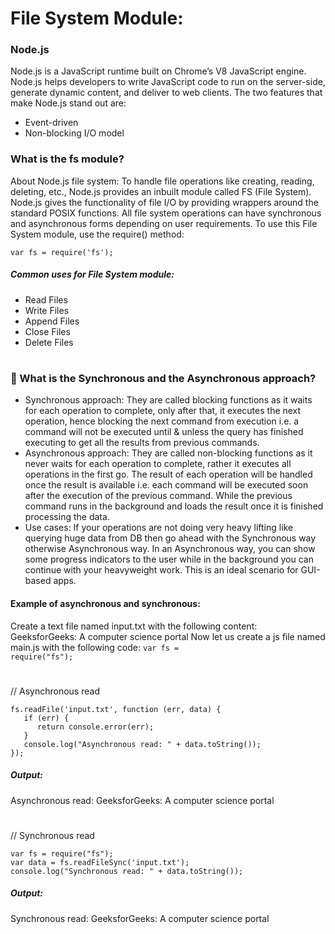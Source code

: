 # File System Module:

### Node.js
 Node.js is a JavaScript runtime built on Chrome’s V8 JavaScript engine. Node.js helps developers to write JavaScript code to run on the server-side, generate dynamic content, and deliver to web clients. The two features that make Node.js stand out are:

- Event-driven
- Non-blocking I/O model
### What is the fs module?
About Node.js file system: To handle file operations like creating, reading, deleting, etc., Node.js provides an inbuilt module called FS (File System). Node.js gives the functionality of file I/O by providing wrappers around the standard POSIX functions. All file system operations can have synchronous and asynchronous forms depending on user requirements. To use this File System module, use the require() method:

<code>var fs = require('fs');</code>

##### Common uses for File System module:

- Read Files
- Write Files
- Append Files
- Close Files
- Delete Files

#
### 🤔  What is the Synchronous and the Asynchronous approach?

- Synchronous approach:
   They are called blocking functions as it waits for each operation to complete, only after that, it executes the next operation, hence blocking the next command from execution i.e. a command will not be executed until & unless the query has finished executing to get all the results from previous commands.
- Asynchronous approach:
   They are called non-blocking functions as it never waits for each operation to complete, rather it executes all operations in the first go. The result of each operation will be handled once the result is available i.e. each command will be executed soon after the execution of the previous command. While the previous command runs in the background and loads the result once it is finished processing the data.
- Use cases:
  If your operations are not doing very heavy lifting like querying huge data from DB then go ahead with the Synchronous way otherwise Asynchronous way.
In an Asynchronous way, you can show some progress indicators to the user while in the background you can continue with your heavyweight work. This is an ideal scenario for GUI-based apps.
#### Example of asynchronous and synchronous:
 Create a text file named input.txt with the following content:
 GeeksforGeeks: A computer science portal
Now let us create a js file named main.js with the following code: 
<code>var fs = require("fs");</code>
# 
// Asynchronous read
```
fs.readFile('input.txt', function (err, data) {
   if (err) {
      return console.error(err);
   }
   console.log("Asynchronous read: " + data.toString());
});
```
##### Output:

Asynchronous read: GeeksforGeeks: A computer science portal

# 
// Synchronous read
```
var fs = require("fs");
var data = fs.readFileSync('input.txt');
console.log("Synchronous read: " + data.toString());
```
##### Output:

Synchronous read: GeeksforGeeks: A computer science portal



